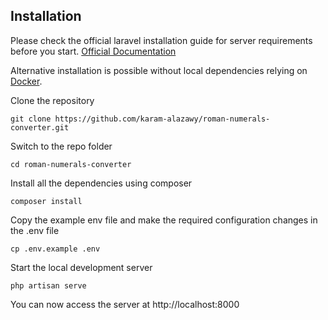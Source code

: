 
## Installation

Please check the official laravel installation guide for server requirements before you start. [Official Documentation](https://laravel.com/docs/5.4/installation#installation)

Alternative installation is possible without local dependencies relying on [Docker](#docker). 

Clone the repository

    git clone https://github.com/karam-alazawy/roman-numerals-converter.git

Switch to the repo folder

    cd roman-numerals-converter

Install all the dependencies using composer 

    composer install

Copy the example env file and make the required configuration changes in the .env file

    cp .env.example .env


Start the local development server

    php artisan serve

You can now access the server at http://localhost:8000